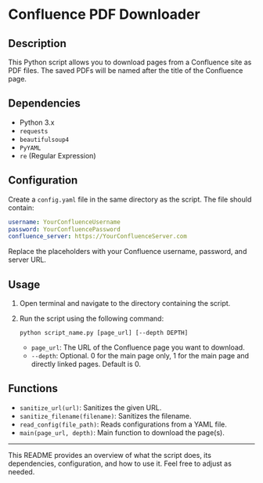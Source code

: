 # Confluence PDF Downloader

## Description

This Python script allows you to download pages from a Confluence site as PDF files. The saved PDFs will be named after the title of the Confluence page.

## Dependencies

- Python 3.x
- `requests`
- `beautifulsoup4`
- `PyYAML`
- `re` (Regular Expression)

## Configuration

Create a `config.yaml` file in the same directory as the script. The file should contain:

```yaml
username: YourConfluenceUsername
password: YourConfluencePassword
confluence_server: https://YourConfluenceServer.com
```

Replace the placeholders with your Confluence username, password, and server URL.

## Usage

1. Open terminal and navigate to the directory containing the script.
2. Run the script using the following command:

   ```
   python script_name.py [page_url] [--depth DEPTH]
   ```

   - `page_url`: The URL of the Confluence page you want to download.
   - `--depth`: Optional. 0 for the main page only, 1 for the main page and directly linked pages. Default is 0.

## Functions

- `sanitize_url(url)`: Sanitizes the given URL.
- `sanitize_filename(filename)`: Sanitizes the filename.
- `read_config(file_path)`: Reads configurations from a YAML file.
- `main(page_url, depth)`: Main function to download the page(s).

---

This README provides an overview of what the script does, its dependencies, configuration, and how to use it. Feel free to adjust as needed.